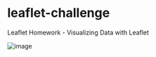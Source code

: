 # leaflet-challenge
Leaflet Homework - Visualizing Data with Leaflet

![image](https://user-images.githubusercontent.com/79013025/125699201-2da4d274-adb5-4ec1-922b-03cf12aa9de9.png)
